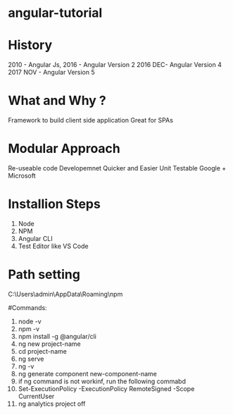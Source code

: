 # angular-tutorial
# History
2010 - Angular Js,
2016 - Angular Version 2
2016 DEC- Angular Version 4
2017 NOV - Angular Version 5

# What and Why ?
Framework to build client side application
Great for SPAs

# Modular Approach
Re-useable code
Developemnet Quicker and Easier
Unit Testable
Google + Microsoft


# Installion Steps
1. Node
2. NPM
3. Angular CLI
4. Test Editor like VS Code

# Path setting
C:\Users\admin\AppData\Roaming\npm

#Commands:
1. node -v
2. npm -v
3. npm install -g @angular/cli
4. ng new project-name
5. cd project-name
6. ng serve
7. ng -v
8. ng generate component new-component-name
9. if ng command is not workinf, run the following commabd 
10. Set-ExecutionPolicy -ExecutionPolicy RemoteSigned -Scope CurrentUser
11. ng analytics project off
